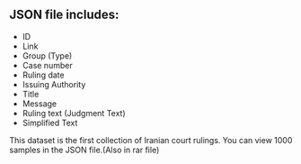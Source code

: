 ## JSON file includes:
- ID
- Link
- Group (Type)
- Case number
- Ruling date
- Issuing Authority
- Title
- Message
- Ruling text (Judgment Text)
- Simplified Text

This dataset is the first collection of Iranian court rulings. You can view 1000 samples in the JSON file.(Also in rar file)
